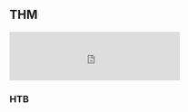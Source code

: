 ## THM
<div class="not-prose my-6">
  <div class="max-w-[360px] bg-white rounded-xl shadow p-4">
    <iframe
      src="https://tryhackme.com/api/v2/badges/public-profile?userPublicId=4898114"
      title="Badge TryHackMe"
      class="block w-full"
      style="height:86px;border:0;"
      loading="lazy"
      referrerpolicy="no-referrer">
    </iframe>
  </div>
</div>



### HTB